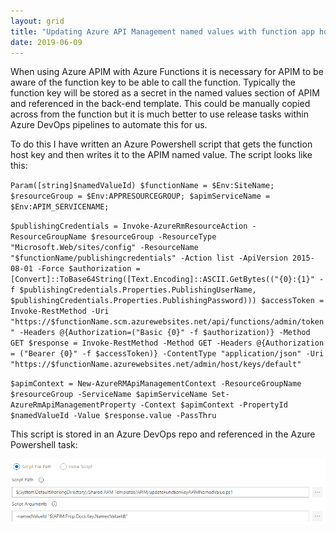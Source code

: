 ```yaml
---
layout: grid
title: "Updating Azure API Management named values with function app host key"
date: 2019-06-09
---
```


When using Azure APIM with Azure Functions it is necessary for APIM to be aware of the function key to be able to call the function. Typically the function key will be stored as a secret in the named values section of APIM and referenced in the back-end template. This could be manually copied across from the function but it is much better to use release tasks within Azure DevOps pipelines to automate this for us.

To do this I have written an Azure Powershell script that gets the function host key and then writes it to the APIM named value. The script looks like this:

`Param([string]$namedValueId)
$functionName = $Env:SiteName;
$resourceGroup = $Env:APPRESOURCEGROUP;
$apimServiceName = $Env:APIM_SERVICENAME;`

`$publishingCredentials = Invoke-AzureRmResourceAction -ResourceGroupName $resourceGroup -ResourceType "Microsoft.Web/sites/config" -ResourceName "$functionName/publishingcredentials" -Action list -ApiVersion 2015-08-01 -Force
$authorization = [Convert]::ToBase64String([Text.Encoding]::ASCII.GetBytes(("{0}:{1}" -f $publishingCredentials.Properties.PublishingUserName, $publishingCredentials.Properties.PublishingPassword)))
$accessToken = Invoke-RestMethod -Uri "https://$functionName.scm.azurewebsites.net/api/functions/admin/token" -Headers @{Authorization=("Basic {0}" -f $authorization)} -Method GET
$response = Invoke-RestMethod -Method GET -Headers @{Authorization = ("Bearer {0}" -f $accessToken)} -ContentType "application/json" -Uri "https://$functionName.azurewebsites.net/admin/host/keys/default"`

`$apimContext = New-AzureRMApiManagementContext -ResourceGroupName $resourceGroup -ServiceName $apimServiceName
Set-AzureRmApiManagementProperty -Context $apimContext -PropertyId $namedValueId -Value $response.value -PassThru`

This script is stored in an Azure DevOps repo and referenced in the Azure Powershell task:

![](/assets/images/devops.PNG)